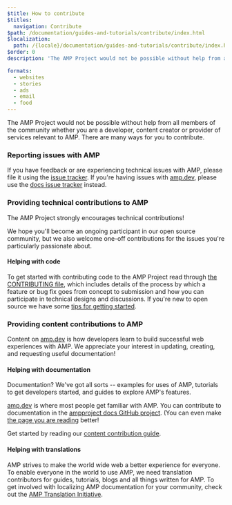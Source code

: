 ```yaml
---
$title: How to contribute
$titles:
  navigation: Contribute
$path: /documentation/guides-and-tutorials/contribute/index.html
$localization:
  path: /{locale}/documentation/guides-and-tutorials/contribute/index.html
$order: 0
description: 'The AMP Project would not be possible without help from all members of the community whether you are a developer, content creator or provider of services relevant to AMP.'

formats:
  - websites
  - stories
  - ads
  - email
  - food
---
```


The AMP Project would not be possible without help from all members of the community
whether you are a developer, content creator or provider of services relevant to AMP.
There are many ways for you to contribute.

### Reporting issues with AMP
If you have feedback or are experiencing technical issues with AMP, please file it using the [issue tracker](https://github.com/ampproject/amphtml/issues).  If you're having issues with [amp.dev](https://amp.dev), please use the [docs issue tracker](https://github.com/ampproject/docs/issues) instead.

### Providing technical contributions to AMP

The AMP Project strongly encourages technical contributions!

We hope you'll become an ongoing participant in our open source community, but we also welcome one-off contributions for the issues you're particularly passionate about.

#### Helping with code

To get started with contributing code to the AMP Project read through [the CONTRIBUTING file](https://github.com/ampproject/amphtml/blob/main/docs/contributing.md), which includes details of the process by which a feature or bug fix goes from concept to submission and how you can participate in technical designs and discussions.  If you're new to open source we have some [tips for getting started](https://github.com/ampproject/amphtml/blob/main/docs/contributing.md#contributing-code).

### Providing content contributions to AMP 
Content on [amp.dev](https://amp.dev) is how developers learn to build successful web experiences with AMP. We appreciate your interest in updating, creating, and requesting useful documentation! 

#### Helping with documentation

 Documentation? We've got all sorts -- examples for uses of AMP, tutorials to get developers started, and guides to explore AMP's features. 

[amp.dev](https://amp.dev) is where most people get familiar with AMP.  You can contribute to documentation in the [ampproject docs GitHub project](https://github.com/ampproject/docs).  (You can even make [the page you are reading](https://github.com/ampproject/amp.dev/blob/future/pages/content/amp-dev/documentation/guides-and-tutorials/contribute/index.md) better!

Get started by reading our [content contribution guide](contribute-documentation/index.md?format=websites).

#### Helping with translations
AMP strives to make the world wide web a better experience for everyone. To enable everyone in the world to use AMP, we need translation contributors for guides, tutorials, blogs and all things written for AMP. To get involved with localizing AMP documentation for your community, check out the [AMP Translation Initiative](https://github.com/ampproject/docs/blob/master/TRANSLATIONS.md).
